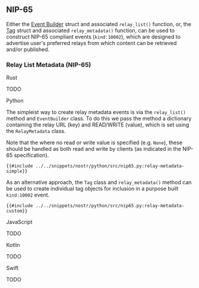 ## NIP-65

Either the [Event Builder](https://docs.rs/nostr/latest/nostr/event/builder/struct.EventBuilder.html) struct and associated `relay_list()` function, or, the [Tag](https://docs.rs/nostr/latest/nostr/event/tag/struct.Tag.html) struct and associated `relay_metadata()` function, can be used to construct NIP-65 compliant events (`kind:10002`), which are designed to advertise user's preferred relays from which content can be retrieved and/or published.

### Relay List Metadata (NIP-65)

<custom-tabs category="lang">

<div slot="title">Rust</div>
<section>

TODO

</section>

<div slot="title">Python</div>
<section>

The simpleist way to create relay metadata events is via the `relay_list()` method and `EventBuilder` class. To do this we pass the method a dictionary containing the relay URL (key) and READ/WRITE (value), which is set using the `RelayMetadata` class.

Note that the where no read or write value is specified (e.g. `None`), these should be handled as both read and write by clients (as indicated in the NIP-65 specification).

```python,ignore
{{#include ../../snippets/nostr/python/src/nip65.py:relay-metadata-simple}}
```

As an alternative approach, the `Tag` class and `relay_metadata()` method can be used to create individual tag objects for inclusion in a purpose built `kind:10002` event. 

```python,ignore
{{#include ../../snippets/nostr/python/src/nip65.py:relay-metadata-custom}}
```

</section>

<div slot="title">JavaScript</div>
<section>

TODO

</section>

<div slot="title">Kotlin</div>
<section>

TODO

</section>

<div slot="title">Swift</div>
<section>

TODO

</section>
</custom-tabs>